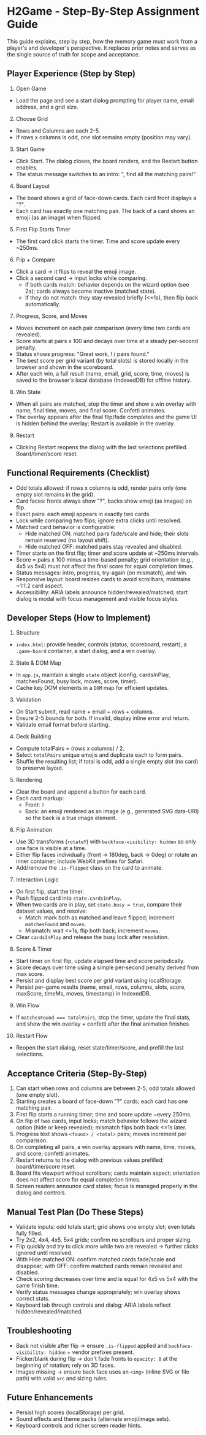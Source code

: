 <!--
  H2Game — Card Flip Memory Game
  License: MIT. You may use, copy, modify, and distribute this code freely,
  provided you keep the copyright and permission notice. See LICENSE.
-->
# H2Game - Step-By-Step Assignment Guide

This guide explains, step by step, how the memory game must work from a player's and developer's perspective. It replaces prior notes and serves as the single source of truth for scope and acceptance.

## Player Experience (Step by Step)
1) Open Game
- Load the page and see a start dialog prompting for player name, email address, and a grid size.

2) Choose Grid
- Rows and Columns are each 2-5.
- If rows x columns is odd, one slot remains empty (position may vary).

3) Start Game
- Click Start. The dialog closes, the board renders, and the Restart button enables.
- The status message switches to an intro: "<name>, find all the matching pairs!"

4) Board Layout
- The board shows a grid of face-down cards. Each card front displays a "?".
- Each card has exactly one matching pair. The back of a card shows an emoji (as an image) when flipped.

5) First Flip Starts Timer
- The first card click starts the timer. Time and score update every ~250ms.

6) Flip + Compare
- Click a card -> it flips to reveal the emoji image.
- Click a second card -> input locks while comparing.
  - If both cards match: behavior depends on the wizard option (see 2a); cards always become inactive (matched state).
  - If they do not match: they stay revealed briefly (<=1s), then flip back automatically.

7) Progress, Score, and Moves
- Moves increment on each pair comparison (every time two cards are revealed).
- Score starts at pairs x 100 and decays over time at a steady per-second penalty.
- Status shows progress: "Great work, <name>! <found> / <total> pairs found."
- The best score per grid variant (by total slots) is stored locally in the browser and shown in the scoreboard.
 - After each win, a full result (name, email, grid, score, time, moves) is saved to the browser's local database (IndexedDB) for offline history.

8) Win State
- When all pairs are matched, stop the timer and show a win overlay with name, final time, moves, and final score. Confetti animates.
- The overlay appears after the final flip/fade completes and the game UI is hidden behind the overlay; Restart is available in the overlay.

9) Restart
- Clicking Restart reopens the dialog with the last selections prefilled. Board/timer/score reset.

## Functional Requirements (Checklist)
- Odd totals allowed: if rows x columns is odd, render pairs only (one empty slot remains in the grid).
- Card faces: fronts always show "?", backs show emoji (as images) on flip.
- Exact pairs: each emoji appears in exactly two cards.
- Lock while comparing two flips; ignore extra clicks until resolved.
- Matched card behavior is configurable:
  - Hide matched ON: matched pairs fade/scale and hide; their slots remain reserved (no layout shift).
  - Hide matched OFF: matched pairs stay revealed and disabled.
- Timer starts on the first flip; timer and score update at ~250ms intervals.
- Score = pairs x 100 minus a time-based penalty; grid orientation (e.g., 4x5 vs 5x4) must not affect the final score for equal completion times.
- Status messages: intro, progress, try-again (on mismatch), and win.
- Responsive layout: board resizes cards to avoid scrollbars; maintains ~1:1.2 card aspect.
- Accessibility: ARIA labels announce hidden/revealed/matched; start dialog is modal with focus management and visible focus styles.

## Developer Steps (How to Implement)
1) Structure
- `index.html`: provide header, controls (status, scoreboard, restart), a `.game-board` container, a start dialog, and a win overlay.

2) State & DOM Map
- In `app.js`, maintain a single `state` object (config, cardsInPlay, matchesFound, busy lock, moves, score, timer).
- Cache key DOM elements in a `DOM` map for efficient updates.

3) Validation
- On Start submit, read name + email + rows + columns.
- Ensure 2-5 bounds for both. If invalid, display inline error and return.
 - Validate email format before starting.

4) Deck Building
- Compute totalPairs = (rows x columns) / 2.
- Select `totalPairs` unique emojis and duplicate each to form pairs.
- Shuffle the resulting list; if total is odd, add a single empty slot (no card) to preserve layout.

5) Rendering
- Clear the board and append a button for each card.
- Each card markup:
  - Front: `?`
  - Back: an emoji rendered as an image (e.g., generated SVG data-URI) so the back is a true image element.

6) Flip Animation
- Use 3D transforms (`rotateY`) with `backface-visibility: hidden` so only one face is visible at a time.
- Either flip faces individually (front -> 180deg, back -> 0deg) or rotate an inner container; include WebKit prefixes for Safari.
- Add/remove the `.is-flipped` class on the card to animate.

7) Interaction Logic
- On first flip, start the timer.
- Push flipped card into `state.cardsInPlay`.
- When two cards are in play, set `state.busy = true`, compare their dataset values, and resolve:
  - Match: mark both as matched and leave flipped; increment `matchesFound` and `moves`.
  - Mismatch: wait <=1s, flip both back; increment `moves`.
- Clear `cardsInPlay` and release the busy lock after resolution.

8) Score & Timer
- Start timer on first flip, update elapsed time and score periodically.
- Score decays over time using a simple per-second penalty derived from max score.
- Persist and display best score per grid variant using localStorage.
 - Persist per-game results (name, email, rows, columns, slots, score, maxScore, timeMs, moves, timestamp) in IndexedDB.

9) Win Flow
- If `matchesFound === totalPairs`, stop the timer, update the final stats, and show the win overlay + confetti after the final animation finishes.

10) Restart Flow
- Reopen the start dialog, reset state/timer/score, and prefill the last selections.

## Acceptance Criteria (Step-By-Step)
1) Can start when rows and columns are between 2-5; odd totals allowed (one empty slot).
2) Starting creates a board of face-down "?" cards; each card has one matching pair.
3) First flip starts a running timer; time and score update ~every 250ms.
4) On flip of two cards, input locks; match behavior follows the wizard option (hide or keep revealed); mismatch flips both back <=1s later.
5) Progress text shows `<found> / <total>` pairs; moves increment per comparison.
6) On completing all pairs, a win overlay appears with name, time, moves, and score; confetti animates.
7) Restart returns to the dialog with previous values prefilled; board/time/score reset.
8) Board fits viewport without scrollbars; cards maintain aspect; orientation does not affect score for equal completion times.
9) Screen readers announce card states; focus is managed properly in the dialog and controls.

## Manual Test Plan (Do These Steps)
- Validate inputs: odd totals start; grid shows one empty slot; even totals fully filled.
- Try 2x2, 4x4, 4x5, 5x4 grids; confirm no scrollbars and proper sizing.
- Flip quickly and try to click more while two are revealed -> further clicks ignored until resolved.
- With Hide matched ON: confirm matched cards fade/scale and disappear; with OFF: confirm matched cards remain revealed and disabled.
- Check scoring decreases over time and is equal for 4x5 vs 5x4 with the same finish time.
- Verify status messages change appropriately; win overlay shows correct stats.
- Keyboard tab through controls and dialog; ARIA labels reflect hidden/revealed/matched.

## Troubleshooting
- Back not visible after flip -> ensure `.is-flipped` applied and `backface-visibility: hidden` + vendor prefixes present.
- Flicker/blank during flip -> don't fade fronts to `opacity: 0` at the beginning of rotation; rely on 3D faces.
- Images missing -> ensure back face uses an `<img>` (inline SVG or file path) with valid `src` and sizing rules.

## Future Enhancements
- Persist high scores (localStorage) per grid.
- Sound effects and theme packs (alternate emoji/image sets).
- Keyboard controls and richer screen reader hints.
